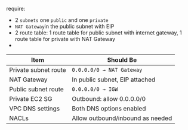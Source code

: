 require:
- 2 `subnets` one `public` and one `private`
- `NAT Gateway`in the public subnet with EIP
- 2 route table: 1 route table for public subnet with internet gateway, 1 route table for private with NAT Gateway
- 

| Item                 | Should Be                        |
| -------------------- | -------------------------------- |
| Private subnet route | `0.0.0.0/0 → NAT Gateway`        |
| NAT Gateway          | In public subnet, EIP attached   |
| Public subnet route  | `0.0.0.0/0 → IGW`                |
| Private EC2 SG       | Outbound: allow 0.0.0.0/0        |
| VPC DNS settings     | Both DNS options enabled         |
| NACLs                | Allow outbound/inbound as needed |
